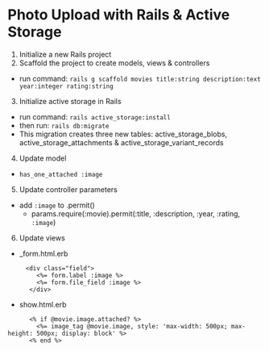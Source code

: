 # Photo Upload with Rails & Active Storage

1. Initialize a new Rails project
2. Scaffold the project to create models, views & controllers
  - run command: `rails g scaffold movies title:string description:text year:integer rating:string`
3. Initialize active storage in Rails
  - run command: `rails active_storage:install`
  - then run: `rails db:migrate`
  - This migration creates three new tables: active_storage_blobs, active_storage_attachments & active_storage_variant_records
4. Update model
  - `has_one_attached :image`
5. Update controller parameters
  - add `:image` to .permit()
      - params.require(:movie).permit(:title, :description, :year, :rating, `:image`)
6. Update views
  - _form.html.erb
```
     <div class="field">
        <%= form.label :image %>
        <%= form.file_field :image %>
      </div>
```
  - show.html.erb
```
      <% if @movie.image.attached? %>
        <%= image_tag @movie.image, style: 'max-width: 500px; max-height: 500px; display: block' %>
      <% end %>
```